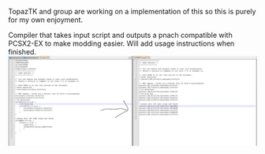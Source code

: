 TopazTK and group are working on a implementation of this so this is purely for my own enjoyment.

Compiler that takes input script and outputs a pnach compatible with PCSX2-EX to make modding easier.
Will add usage instructions when finished.
![Script to Pnach](https://raw.githubusercontent.com/bakwas247/Expatch-Compiler/master/comparison.PNG)
